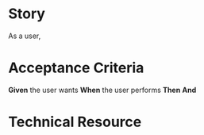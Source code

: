 # Story

As a user, 

# Acceptance Criteria

**Given** the user wants 
**When** the user performs 
**Then** 
**And** 

# Technical Resource
